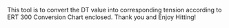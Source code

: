 This tool is to convert the DT value into corresponding tension according to ERT 300 Conversion Chart enclosed.
Thank you and Enjoy Hitting!
